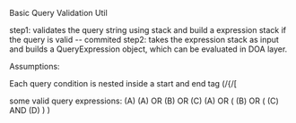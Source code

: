 Basic Query Validation Util

step1: validates the query string using stack and build a expression stack if the query is valid -- commited
step2: takes the expression stack as input and builds a QueryExpression object, which can be evaluated in DOA layer.

Assumptions:

Each query condition is nested inside a start and end tag  (/{/[ 

some valid query expressions:
(A)
(A) OR (B) OR (C)
(A) OR ( (B) OR ( (C) AND (D) ) )
